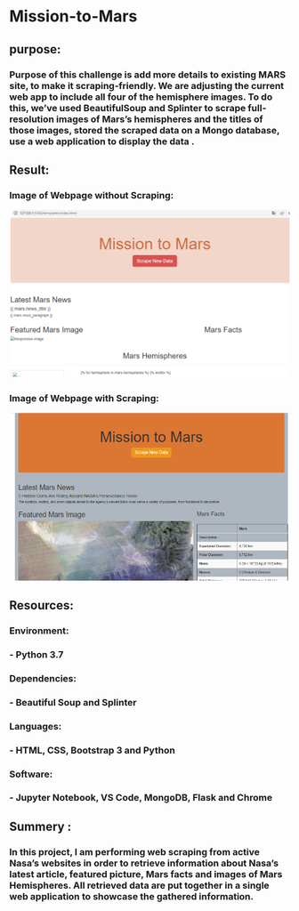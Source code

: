 # Mission-to-Mars
## purpose:
### Purpose of this challenge is add more details to existing MARS site, to make it scraping-friendly. We are adjusting the current web app to include all four of the hemisphere images. To do this, we’ve used BeautifulSoup and Splinter to scrape full-resolution images of Mars’s hemispheres and the titles of those images, stored the scraped data on a Mongo database, use a web application to display the data .
## Result:
### Image of Webpage without Scraping:
![Image of Webpage without Scraping](https://github.com/Rubina-Shrivastava/Mission-to-Mars/blob/main/images/website%20without%20scraping.png)

### Image of Webpage with Scraping:
![Image of Webpage with Scraping](https://github.com/Rubina-Shrivastava/Mission-to-Mars/blob/main/images/after%20scraping.png)
## Resources:
### Environment: 
### - Python 3.7
### Dependencies: 
### - Beautiful Soup and Splinter 
### Languages: 
### - HTML, CSS, Bootstrap 3 and Python
### Software: 
### - Jupyter Notebook, VS Code, MongoDB, Flask and Chrome
## Summery :
### In this project, I am performing web scraping from active Nasa’s websites in order to retrieve information about Nasa’s latest article, featured picture, Mars facts and images of Mars Hemispheres. All retrieved data are put together in a single web application to showcase the gathered information.
